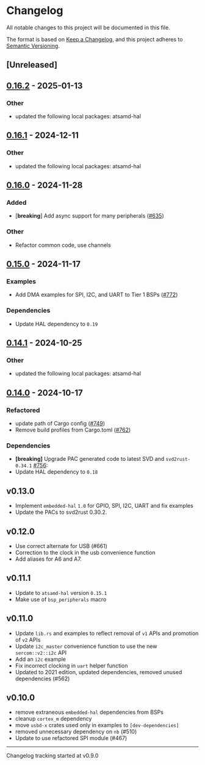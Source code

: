 # Changelog

All notable changes to this project will be documented in this file.

The format is based on [Keep a Changelog](https://keepachangelog.com/en/1.0.0/),
and this project adheres to [Semantic Versioning](https://semver.org/spec/v2.0.0.html).

## [Unreleased]

## [0.16.2](https://github.com/atsamd-rs/atsamd/compare/metro_m4-0.16.1...metro_m4-0.16.2) - 2025-01-13

### Other

- updated the following local packages: atsamd-hal

## [0.16.1](https://github.com/atsamd-rs/atsamd/compare/metro_m4-0.16.0...metro_m4-0.16.1) - 2024-12-11

### Other

- updated the following local packages: atsamd-hal

## [0.16.0](https://github.com/atsamd-rs/atsamd/compare/metro_m4-0.15.0...metro_m4-0.16.0) - 2024-11-28

### Added

- [**breaking**] Add async support for many peripherals ([#635](https://github.com/atsamd-rs/atsamd/pull/635))

### Other

- Refactor common code, use channels

## [0.15.0](https://github.com/atsamd-rs/atsamd/compare/metro_m4-0.14.1...metro_m4-0.15.0) - 2024-11-17

### Examples

- Add DMA examples for SPI, I2C, and UART to Tier 1 BSPs ([#772](https://github.com/atsamd-rs/atsamd/pull/772))

### Dependencies

- Update HAL dependency to `0.19`

## [0.14.1](https://github.com/atsamd-rs/atsamd/compare/metro_m4-0.14.0...metro_m4-0.14.1) - 2024-10-25

### Other

- updated the following local packages: atsamd-hal

## [0.14.0](https://github.com/atsamd-rs/atsamd/compare/metro_m4-0.13.0...metro_m4-0.14.0) - 2024-10-17

### Refactored

- update path of Cargo config ([#749](https://github.com/atsamd-rs/atsamd/pull/749))
- Remove build profiles from Cargo.toml ([#762](https://github.com/atsamd-rs/atsamd/pull/762))

### Dependencies

- **[breaking]** Upgrade PAC generated code to latest SVD and `svd2rust-0.34.1` [#756](https://github.com/atsamd-rs/atsamd/pull/756):
- Update HAL dependency to `0.18`

## v0.13.0

- Implement `embedded-hal` `1.0` for GPIO, SPI, I2C, UART and fix examples
- Update the PACs to svd2rust 0.30.2.

## v0.12.0

- Use correct alternate for USB (#661)
- Correction to the clock in the usb convenience function
- Add aliases for A6 and A7.

## v0.11.1

- Update to `atsamd-hal` version `0.15.1`
- Make use of `bsp_peripherals` macro

## v0.11.0

- Update `lib.rs` and examples to reflect removal of `v1` APIs and promotion of `v2` APIs
- Update `i2c_master` convenience function to use the new `sercom::v2::i2c` API
- Add an `i2c` example
- Fix incorrect clocking in `uart` helper function
- Updated to 2021 edition, updated dependencies, removed unused dependencies (#562)

## v0.10.0

- remove extraneous `embedded-hal` dependencies from BSPs
- cleanup `cortex_m` dependency
- move `usbd-x` crates used only in examples to `[dev-dependencies]`
- removed unnecessary dependency on `nb` (#510)
- Update to use refactored SPI module (#467)

---

Changelog tracking started at v0.9.0
